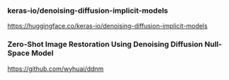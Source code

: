 ### keras-io/denoising-diffusion-implicit-models
https://huggingface.co/keras-io/denoising-diffusion-implicit-models

### Zero-Shot Image Restoration Using Denoising Diffusion Null-Space Model
https://github.com/wyhuai/ddnm